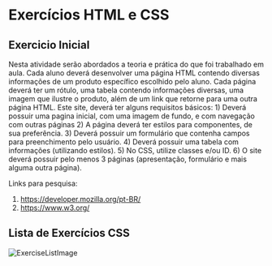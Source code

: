 # Exercícios HTML e CSS

## Exercicio Inicial
Nesta atividade serão abordados a teoria e prática do que foi trabalhado em aula. Cada aluno deverá desenvolver uma
página HTML contendo diversas informações de um produto específico escolhido pelo aluno. Cada página deverá ter
um rótulo, uma tabela contendo informações diversas, uma imagem que ilustre o produto, além de um link que retorne
para uma outra página HTML.
Este site, deverá ter alguns requisitos básicos:
1\) Deverá possuir uma pagina inicial, com uma imagem de fundo, e com navegação com outras páginas
2\) A página deverá ter estilos para componentes, de sua preferência. 
3\) Deverá possuir um formulário que contenha campos para preenchimento pelo usuário.
4\) Deverá possuir uma tabela com informações (utilizando estilos). 
5\) No CSS, utilize classes e/ou ID. 
6\) O site deverá possuir pelo menos 3 páginas (apresentação, formulário e mais alguma outra página).

Links para pesquisa: 
1) https://developer.mozilla.org/pt-BR/
2) https://www.w3.org/

## Lista de Exercícios CSS

![ExerciseListImage](https://imgur.com/a/W4Q0rBR)